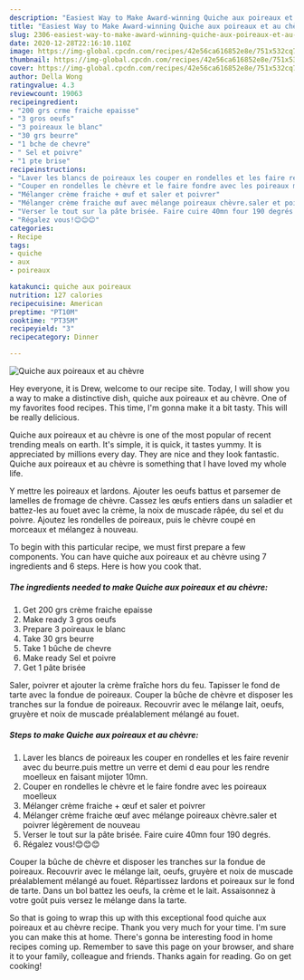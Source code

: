 ```yaml
---
description: "Easiest Way to Make Award-winning Quiche aux poireaux et au chèvre"
title: "Easiest Way to Make Award-winning Quiche aux poireaux et au chèvre"
slug: 2306-easiest-way-to-make-award-winning-quiche-aux-poireaux-et-au-chevre
date: 2020-12-28T22:16:10.110Z
image: https://img-global.cpcdn.com/recipes/42e56ca616852e8e/751x532cq70/quiche-aux-poireaux-et-au-chevre-photo-principale-de-la-recette.jpg
thumbnail: https://img-global.cpcdn.com/recipes/42e56ca616852e8e/751x532cq70/quiche-aux-poireaux-et-au-chevre-photo-principale-de-la-recette.jpg
cover: https://img-global.cpcdn.com/recipes/42e56ca616852e8e/751x532cq70/quiche-aux-poireaux-et-au-chevre-photo-principale-de-la-recette.jpg
author: Della Wong
ratingvalue: 4.3
reviewcount: 19063
recipeingredient:
- "200 grs crme fraiche epaisse"
- "3 gros oeufs"
- "3 poireaux le blanc"
- "30 grs beurre"
- "1 bche de chevre"
- " Sel et poivre"
- "1 pte brise"
recipeinstructions:
- "Laver les blancs de poireaux les couper en rondelles et les faire revenir avec du beurre.puis mettre un verre et demi d eau pour les rendre moelleux en faisant mijoter 10mn."
- "Couper en rondelles le chèvre et le faire fondre avec les poireaux moelleux"
- "Mélanger crème fraiche + œuf et saler et poivrer"
- "Mélanger crème fraiche œuf avec mélange poireaux chèvre.saler et poivrer légèrement de nouveau"
- "Verser le tout sur la pâte brisée. Faire cuire 40mn four 190 degrés."
- "Régalez vous!😊😊😊"
categories:
- Recipe
tags:
- quiche
- aux
- poireaux

katakunci: quiche aux poireaux 
nutrition: 127 calories
recipecuisine: American
preptime: "PT10M"
cooktime: "PT35M"
recipeyield: "3"
recipecategory: Dinner

---
```



![Quiche aux poireaux et au chèvre](https://img-global.cpcdn.com/recipes/42e56ca616852e8e/751x532cq70/quiche-aux-poireaux-et-au-chevre-photo-principale-de-la-recette.jpg)

Hey everyone, it is Drew, welcome to our recipe site. Today, I will show you a way to make a distinctive dish, quiche aux poireaux et au chèvre. One of my favorites food recipes. This time, I'm gonna make it a bit tasty. This will be really delicious.

Quiche aux poireaux et au chèvre is one of the most popular of recent trending meals on earth. It's simple, it is quick, it tastes yummy. It is appreciated by millions every day. They are nice and they look fantastic. Quiche aux poireaux et au chèvre is something that I have loved my whole life.

Y mettre les poireaux et lardons. Ajouter les oeufs battus et parsemer de lamelles de fromage de chèvre. Cassez les œufs entiers dans un saladier et battez-les au fouet avec la crème, la noix de muscade râpée, du sel et du poivre. Ajoutez les rondelles de poireaux, puis le chèvre coupé en morceaux et mélangez à nouveau.


To begin with this particular recipe, we must first prepare a few components. You can have quiche aux poireaux et au chèvre using 7 ingredients and 6 steps. Here is how you cook that.

<!--inarticleads1-->

##### The ingredients needed to make Quiche aux poireaux et au chèvre:

1. Get 200 grs crème fraiche epaisse
1. Make ready 3 gros oeufs
1. Prepare 3 poireaux le blanc
1. Take 30 grs beurre
1. Take 1 bûche de chevre
1. Make ready  Sel et poivre
1. Get 1 pâte brisée


Saler, poivrer et ajouter la crème fraîche hors du feu. Tapisser le fond de tarte avec la fondue de poireaux. Couper la bûche de chèvre et disposer les tranches sur la fondue de poireaux. Recouvrir avec le mélange lait, oeufs, gruyère et noix de muscade préalablement mélangé au fouet. 

<!--inarticleads2-->

##### Steps to make Quiche aux poireaux et au chèvre:

1. Laver les blancs de poireaux les couper en rondelles et les faire revenir avec du beurre.puis mettre un verre et demi d eau pour les rendre moelleux en faisant mijoter 10mn.
1. Couper en rondelles le chèvre et le faire fondre avec les poireaux moelleux
1. Mélanger crème fraiche + œuf et saler et poivrer
1. Mélanger crème fraiche œuf avec mélange poireaux chèvre.saler et poivrer légèrement de nouveau
1. Verser le tout sur la pâte brisée. Faire cuire 40mn four 190 degrés.
1. Régalez vous!😊😊😊


Couper la bûche de chèvre et disposer les tranches sur la fondue de poireaux. Recouvrir avec le mélange lait, oeufs, gruyère et noix de muscade préalablement mélangé au fouet. Répartissez lardons et poireaux sur le fond de tarte. Dans un bol battez les oeufs, la crème et le lait. Assaisonnez à votre goût puis versez le mélange dans la tarte. 

So that is going to wrap this up with this exceptional food quiche aux poireaux et au chèvre recipe. Thank you very much for your time. I'm sure you can make this at home. There's gonna be interesting food in home recipes coming up. Remember to save this page on your browser, and share it to your family, colleague and friends. Thanks again for reading. Go on get cooking!
